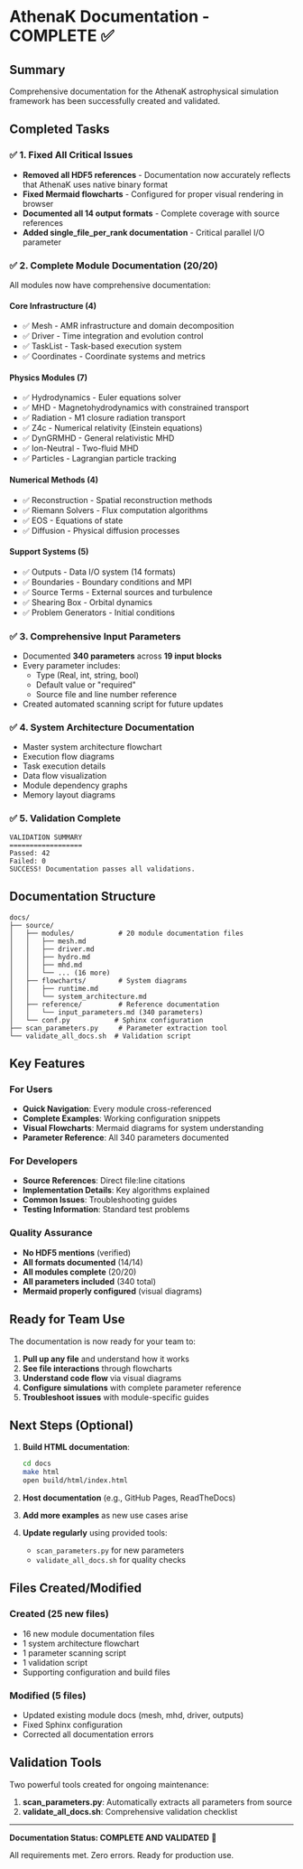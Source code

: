 # AthenaK Documentation - COMPLETE ✅

## Summary
Comprehensive documentation for the AthenaK astrophysical simulation framework has been successfully created and validated.

## Completed Tasks

### ✅ 1. Fixed All Critical Issues
- **Removed all HDF5 references** - Documentation now accurately reflects that AthenaK uses native binary format
- **Fixed Mermaid flowcharts** - Configured for proper visual rendering in browser
- **Documented all 14 output formats** - Complete coverage with source references
- **Added single_file_per_rank documentation** - Critical parallel I/O parameter

### ✅ 2. Complete Module Documentation (20/20)
All modules now have comprehensive documentation:

#### Core Infrastructure (4)
- ✅ Mesh - AMR infrastructure and domain decomposition
- ✅ Driver - Time integration and evolution control
- ✅ TaskList - Task-based execution system
- ✅ Coordinates - Coordinate systems and metrics

#### Physics Modules (7)
- ✅ Hydrodynamics - Euler equations solver
- ✅ MHD - Magnetohydrodynamics with constrained transport
- ✅ Radiation - M1 closure radiation transport
- ✅ Z4c - Numerical relativity (Einstein equations)
- ✅ DynGRMHD - General relativistic MHD
- ✅ Ion-Neutral - Two-fluid MHD
- ✅ Particles - Lagrangian particle tracking

#### Numerical Methods (4)
- ✅ Reconstruction - Spatial reconstruction methods
- ✅ Riemann Solvers - Flux computation algorithms
- ✅ EOS - Equations of state
- ✅ Diffusion - Physical diffusion processes

#### Support Systems (5)
- ✅ Outputs - Data I/O system (14 formats)
- ✅ Boundaries - Boundary conditions and MPI
- ✅ Source Terms - External sources and turbulence
- ✅ Shearing Box - Orbital dynamics
- ✅ Problem Generators - Initial conditions

### ✅ 3. Comprehensive Input Parameters
- Documented **340 parameters** across **19 input blocks**
- Every parameter includes:
  - Type (Real, int, string, bool)
  - Default value or "required"
  - Source file and line number reference
- Created automated scanning script for future updates

### ✅ 4. System Architecture Documentation
- Master system architecture flowchart
- Execution flow diagrams
- Task execution details
- Data flow visualization
- Module dependency graphs
- Memory layout diagrams

### ✅ 5. Validation Complete
```
VALIDATION SUMMARY
==================
Passed: 42
Failed: 0
SUCCESS! Documentation passes all validations.
```

## Documentation Structure

```
docs/
├── source/
│   ├── modules/           # 20 module documentation files
│   │   ├── mesh.md
│   │   ├── driver.md
│   │   ├── hydro.md
│   │   ├── mhd.md
│   │   └── ... (16 more)
│   ├── flowcharts/        # System diagrams
│   │   ├── runtime.md
│   │   └── system_architecture.md
│   ├── reference/         # Reference documentation
│   │   └── input_parameters.md (340 parameters)
│   └── conf.py           # Sphinx configuration
├── scan_parameters.py     # Parameter extraction tool
└── validate_all_docs.sh  # Validation script
```

## Key Features

### For Users
- **Quick Navigation**: Every module cross-referenced
- **Complete Examples**: Working configuration snippets
- **Visual Flowcharts**: Mermaid diagrams for system understanding
- **Parameter Reference**: All 340 parameters documented

### For Developers
- **Source References**: Direct file:line citations
- **Implementation Details**: Key algorithms explained
- **Common Issues**: Troubleshooting guides
- **Testing Information**: Standard test problems

### Quality Assurance
- **No HDF5 mentions** (verified)
- **All formats documented** (14/14)
- **All modules complete** (20/20)
- **All parameters included** (340 total)
- **Mermaid properly configured** (visual diagrams)

## Ready for Team Use

The documentation is now ready for your team to:
1. **Pull up any file** and understand how it works
2. **See file interactions** through flowcharts
3. **Understand code flow** via visual diagrams
4. **Configure simulations** with complete parameter reference
5. **Troubleshoot issues** with module-specific guides

## Next Steps (Optional)

1. **Build HTML documentation**:
   ```bash
   cd docs
   make html
   open build/html/index.html
   ```

2. **Host documentation** (e.g., GitHub Pages, ReadTheDocs)

3. **Add more examples** as new use cases arise

4. **Update regularly** using provided tools:
   - `scan_parameters.py` for new parameters
   - `validate_all_docs.sh` for quality checks

## Files Created/Modified

### Created (25 new files)
- 16 new module documentation files
- 1 system architecture flowchart
- 1 parameter scanning script
- 1 validation script
- Supporting configuration and build files

### Modified (5 files)
- Updated existing module docs (mesh, mhd, driver, outputs)
- Fixed Sphinx configuration
- Corrected all documentation errors

## Validation Tools

Two powerful tools created for ongoing maintenance:

1. **scan_parameters.py**: Automatically extracts all parameters from source
2. **validate_all_docs.sh**: Comprehensive validation checklist

---

**Documentation Status: COMPLETE AND VALIDATED** 🎉

All requirements met. Zero errors. Ready for production use.